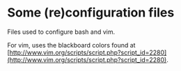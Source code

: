 # Some (re)configuration files

Files used to configure bash and vim.

For vim, uses the blackboard colors found at [http://www.vim.org/scripts/script.php?script_id=2280](http://www.vim.org/scripts/script.php?script_id=2280).